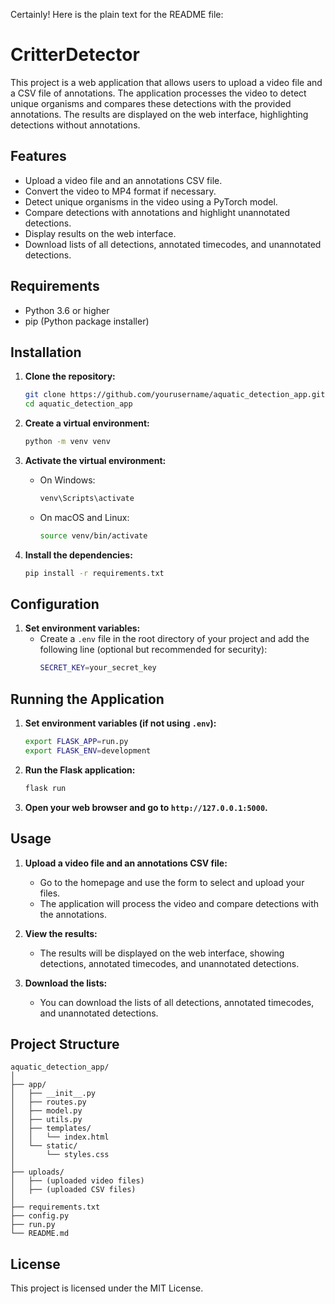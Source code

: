Certainly! Here is the plain text for the README file:

# CritterDetector

This project is a web application that allows users to upload a video file and a CSV file of annotations. The application processes the video to detect unique organisms and compares these detections with the provided annotations. The results are displayed on the web interface, highlighting detections without annotations.

## Features

- Upload a video file and an annotations CSV file.
- Convert the video to MP4 format if necessary.
- Detect unique organisms in the video using a PyTorch model.
- Compare detections with annotations and highlight unannotated detections.
- Display results on the web interface.
- Download lists of all detections, annotated timecodes, and unannotated detections.

## Requirements

- Python 3.6 or higher
- pip (Python package installer)

## Installation

1. **Clone the repository:**
   ```sh
   git clone https://github.com/yourusername/aquatic_detection_app.git
   cd aquatic_detection_app
   ```

2. **Create a virtual environment:**
   ```sh
   python -m venv venv
   ```

3. **Activate the virtual environment:**
   - On Windows:
     ```sh
     venv\Scripts\activate
     ```
   - On macOS and Linux:
     ```sh
     source venv/bin/activate
     ```

4. **Install the dependencies:**
   ```sh
   pip install -r requirements.txt
   ```

## Configuration

1. **Set environment variables:**
   - Create a `.env` file in the root directory of your project and add the following line (optional but recommended for security):
     ```sh
     SECRET_KEY=your_secret_key
     ```

## Running the Application

1. **Set environment variables (if not using `.env`):**
   ```sh
   export FLASK_APP=run.py
   export FLASK_ENV=development
   ```

2. **Run the Flask application:**
   ```sh
   flask run
   ```

3. **Open your web browser and go to `http://127.0.0.1:5000`.**

## Usage

1. **Upload a video file and an annotations CSV file:**
   - Go to the homepage and use the form to select and upload your files.
   - The application will process the video and compare detections with the annotations.

2. **View the results:**
   - The results will be displayed on the web interface, showing detections, annotated timecodes, and unannotated detections.

3. **Download the lists:**
   - You can download the lists of all detections, annotated timecodes, and unannotated detections.

## Project Structure

```
aquatic_detection_app/
│
├── app/
│   ├── __init__.py
│   ├── routes.py
│   ├── model.py
│   ├── utils.py
│   ├── templates/
│   │   └── index.html
│   └── static/
│       └── styles.css
│
├── uploads/
│   ├── (uploaded video files)
│   ├── (uploaded CSV files)
│
├── requirements.txt
├── config.py
├── run.py
└── README.md
```

## License

This project is licensed under the MIT License.
